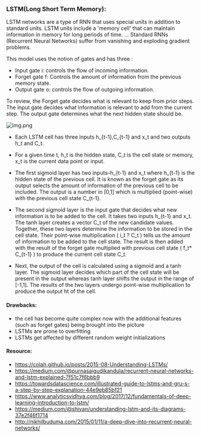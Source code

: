 
### LSTM(Long Short Term Memory):

LSTM networks are a type of RNN that uses special units in addition to standard units. LSTM units include a 'memory cell' that can maintain information in memory for long periods of time. ... Standard RNNs (Recurrent Neural Networks) suffer from vanishing and exploding gradient problems.

This model uses the notion of gates and has three :
* Input gate i: controls the flow of incoming information.
* Forget gate f: Controls the amount of information from the previous memory state.
* Output gate o: controls the flow of outgoing information.

To review, the Forget gate decides what is relevant to keep from prior steps. The input gate decides what information is relevant to add from the current step. The output gate determines what the next hidden state should be.

![img.png](https://i.stack.imgur.com/aTDpS.png)

* Each LSTM cell has three inputs h_{t-1},C_{t-1} and x_t and two outputs h_t and C_t. 

* For a given time t, h_t is the hidden state, C_t is the cell state or memory, x_t is the current data point or input. 

* The first sigmoid layer has two inputs–h_{t-1} and x_t where h_{t-1} is the hidden state of the previous cell. It is known as the forget gate as its output selects the amount of information of the previous cell to be included. The output is a number in [0,1] which is multiplied (point-wise) with the previous cell state C_{t-1}.

* The second sigmoid layer is the input gate that decides what new information is to be added to the cell. It takes two inputs h_{t-1} and x_t. The tanh layer creates a vector C_t of the new candidate values. Together, these two layers determine the information to be stored in the cell state. Their point-wise multiplication ( i_t ? C_t ) tells us the amount of information to be added to the cell state. The result is then added with the result of the forget gate multiplied with previous cell state ( f_t* C_{t-1} ) to produce the current cell state C_t. 

* Next, the output of the cell is calculated using a sigmoid and a tanh layer. The sigmoid layer decides which part of the cell state will be present in the output whereas tanh layer shifts the output in the range of [-1,1]. The results of the two layers undergo point-wise multiplication to produce the output ht of the cell.


#### Drawbacks:

* the cell has become quite complex now with the additional features (such as forget gates) being brought into the picture
* LSTMs are prone to overfitting 
* LSTMs get affected by different random weight initializations

#### Resource:

* https://colah.github.io/posts/2015-08-Understanding-LSTMs/
* https://medium.com/@purnasaigudikandula/recurrent-neural-networks-and-lstm-explained-7f51c7f6bbb9
* https://towardsdatascience.com/illustrated-guide-to-lstms-and-gru-s-a-step-by-step-explanation-44e9eb85bf21
* https://www.analyticsvidhya.com/blog/2017/12/fundamentals-of-deep-learning-introduction-to-lstm/
* https://medium.com/@shiyan/understanding-lstm-and-its-diagrams-37e2f46f1714
* http://nikhilbuduma.com/2015/01/11/a-deep-dive-into-recurrent-neural-networks/


